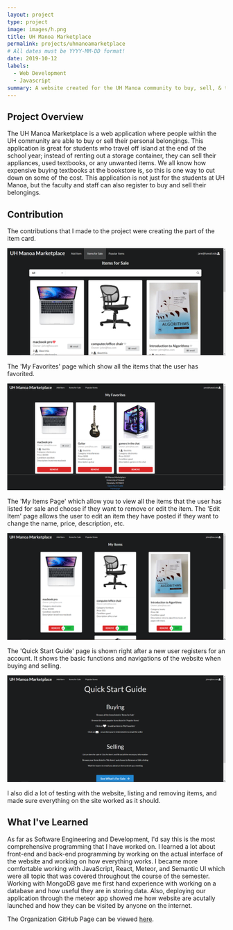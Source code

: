 ```yaml
---
layout: project
type: project
image: images/h.png
title: UH Manoa Marketplace
permalink: projects/uhmanoamarketplace
# All dates must be YYYY-MM-DD format!
date: 2019-10-12
labels:
  - Web Development
  - Javascript
summary: A website created for the UH Manoa community to buy, sell, & trade their items.
---
```


## Project Overview 
The UH Manoa Marketplace is a web application where people within the UH community are able to buy or sell their personal belongings. This application is great for students who travel off island at the end of the school year; instead of renting out a storage container, they can sell their appliances, used textbooks, or any unwanted items. We all know how expensive buying textbooks at the bookstore is, so this is one way to cut down on some of the cost. This application is not just for the students at UH Manoa, but the faculty and staff can also register to buy and sell their belongings.

## Contribution
The contributions that I made to the project were creating the part of the item card.

<img class="ui image" src="../images/1.PNG">

The 'My Favorites' page which show all the items that the user has favorited.

<img class="ui image" src="../images/2.PNG">

The 'My Items Page' which allow you to view all the items that the user has listed for sale and choose if they want to remove or edit the item. The 'Edit Item' page allows the user to edit an item they have posted if they want to change the name, price, description, etc. 

<img class="ui image" src="../images/3.PNG">

The 'Quick Start Guide' page is shown right after a new user registers for an account. It shows the basic functions and navigations of the website when buying and selling.

<img class="ui image" src="../images/4.PNG">

I also did a lot of testing with the website, listing and removing items, and made sure everything on the site worked as it should.

## What I've Learned
As far as Software Engineering and Development, I'd say this is the most comprehensive programming that I have worked on. I learned a lot about front-end and back-end programming by working on the actual interface of the website and working on how everything works. I became more comfortable working with JavaScript, React, Meteor, and Semantic UI which were all topic that was covered throughout the course of the semester. Working with MongoDB gave me first hand experience with working on a database and how useful they are in storing data. Also, deploying our application through the meteor app showed me how website are acutally launched and how they can be visited by anyone on the internet. 

The Organization GitHub Page can be viewed <a href="https://uh-manoa-marketplace.github.io/">here</a>. 
